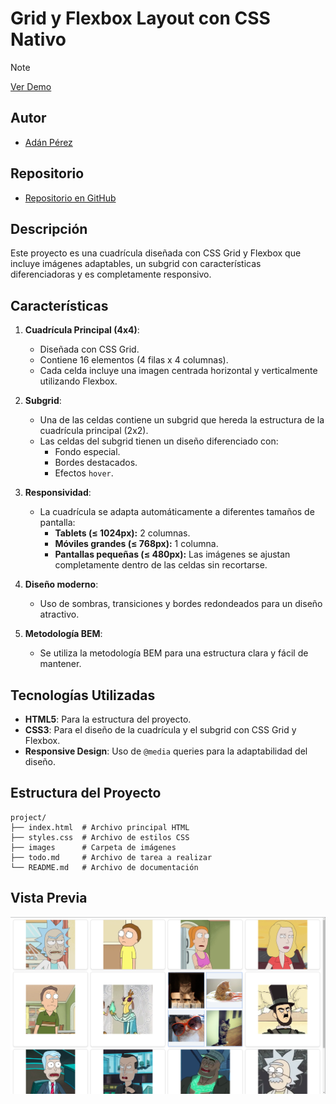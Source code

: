 # Grid y Flexbox Layout con CSS Nativo

> [!NOTE]
> [Ver Demo](https://dor-ae2-grid-layout-flexbox.netlify.app/)

## Autor

- [Adán Pérez](https://github.com/Adan-Perez)

## Repositorio

- [Repositorio en GitHub](https://github.com/Adan-Perez/ae2-grid-layout-flexbox)

## Descripción

Este proyecto es una cuadrícula diseñada con CSS Grid y Flexbox que incluye imágenes adaptables, un subgrid con características diferenciadoras y es completamente responsivo.

## Características

1. **Cuadrícula Principal (4x4)**:

   - Diseñada con CSS Grid.
   - Contiene 16 elementos (4 filas x 4 columnas).
   - Cada celda incluye una imagen centrada horizontal y verticalmente utilizando Flexbox.

2. **Subgrid**:

   - Una de las celdas contiene un subgrid que hereda la estructura de la cuadrícula principal (2x2).
   - Las celdas del subgrid tienen un diseño diferenciado con:
     - Fondo especial.
     - Bordes destacados.
     - Efectos `hover`.

3. **Responsividad**:

   - La cuadrícula se adapta automáticamente a diferentes tamaños de pantalla:
     - **Tablets (≤ 1024px):** 2 columnas.
     - **Móviles grandes (≤ 768px):** 1 columna.
     - **Pantallas pequeñas (≤ 480px):** Las imágenes se ajustan completamente dentro de las celdas sin recortarse.

4. **Diseño moderno**:

   - Uso de sombras, transiciones y bordes redondeados para un diseño atractivo.

5. **Metodología BEM**:
   - Se utiliza la metodología BEM para una estructura clara y fácil de mantener.

## Tecnologías Utilizadas

- **HTML5**: Para la estructura del proyecto.
- **CSS3**: Para el diseño de la cuadrícula y el subgrid con CSS Grid y Flexbox.
- **Responsive Design**: Uso de `@media` queries para la adaptabilidad del diseño.

## Estructura del Proyecto

```plaintext
project/
├── index.html  # Archivo principal HTML
├── styles.css  # Archivo de estilos CSS
├── images      # Carpeta de imágenes
├── todo.md     # Archivo de tarea a realizar
└── README.md   # Archivo de documentación
```

## Vista Previa

![Grid y Flexbox Layout](./images/grid-flexbox-layout.png)

